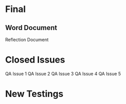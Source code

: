 # Final

## Word Document

Reflection Document  

# Closed Issues 

QA Issue 1
QA Issue 2 
QA Issue 3 
QA Issue 4
QA Issue 5 

# New Testings


